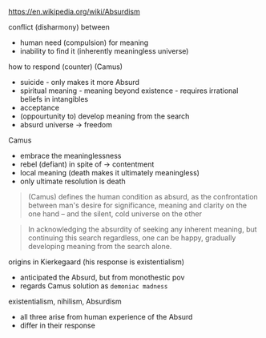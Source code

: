 https://en.wikipedia.org/wiki/Absurdism

conflict (disharmony) between
- human need (compulsion) for meaning
- inability to find it (inherently meaningless universe)

how to respond (counter) (Camus)
- suicide - only makes it more Absurd
- spiritual meaning - meaning beyond existence - requires irrational beliefs in intangibles
- acceptance 
- (oppourtunity to) develop meaning from the search
- absurd universe -> freedom

Camus
- embrace the meaninglessness
- rebel (defiant) in spite of -> contentment
- local meaning (death makes it ultimately meaningless)
- only ultimate resolution is death

> (Camus) defines the human condition as absurd, as the confrontation between man's desire for significance, meaning and clarity on the one hand – and the silent, cold universe on the other

> In acknowledging the absurdity of seeking any inherent meaning, but continuing this search regardless, one can be happy, gradually developing meaning from the search alone.

origins in Kierkegaard (his response is existentialism)
- anticipated the Absurd, but from monothestic pov
- regards Camus solution as `demoniac madness`

existentialism, nihilism, Absurdism
- all three arise from human experience of the Absurd
- differ in their response



